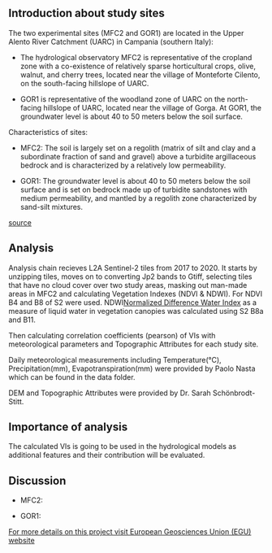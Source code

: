 ﻿## Introduction about study sites

The two experimental sites (MFC2 and GOR1) are located in the Upper Alento River Catchment (UARC) in Campania (southern Italy):

* The hydrological observatory MFC2 is representative of the cropland zone with a co-existence of relatively sparse horticultural crops, olive, walnut, and cherry trees, 
    located near the village of Monteforte Cilento, on the south-facing hillslope of UARC. 
     

* GOR1 is representative of the woodland zone of UARC on the north-facing hillslope of UARC, located near the village of Gorga. 
    At GOR1, the groundwater level is about 40 to 50 meters below the soil surface.

Characteristics of sites:

* MFC2: The soil is largely set on a regolith (matrix of silt and clay and a subordinate fraction of sand and gravel) above a turbidite argillaceous bedrock and is characterized 
    by a relatively low permeability.

* GOR1: The groundwater level is about 40 to 50 meters below the soil surface and is set on bedrock made up of turbidite sandstones with medium permeability, and mantled 
    by a regolith zone characterized by sand-silt mixtures.

[source](https://www.researchgate.net/publication/336830026_Integrating_ground-based_and_remote_sensing-based_monitoring_of_near-surface_soil_moisture_in_a_Mediterranean_environment?enrichId=rgreq-9bd52def02ebd432c5175c926ce98599-XXX&enrichSource=Y292ZXJQYWdlOzMzNjgzMDAyNjtBUzo4MTgyNTk3MTI1NDQ3NjhAMTU3MjA5OTcyNjA1NQ%3D%3D&el=1_x_2&_esc=publicationCoverPdf)


## Analysis

Analysis chain recieves L2A Sentinel-2 tiles from 2017 to 2020. It starts by unzipping tiles, moves on to converting Jp2 bands to Gtiff, selecting tiles that have no cloud cover over two study areas,
masking out man-made areas in MFC2 and calculating Vegetation Indexes (NDVI & NDWI). For NDVI B4 and B8 of S2 were used. NDWI[Normalized Difference Water Index](Gao) as a measure of liquid water in vegetation canopies was calculated using S2 B8a and B11.

Then calculating correlation coefficients (pearson) of VIs with meteorological parameters and Topographic Attributes for each study site.

Daily meteorological measurements including Temperature(°C), Precipitation(mm), Evapotranspiration(mm) were provided by Paolo Nasta which can be found in the data folder.

DEM and Topographic Attributes were provided by Dr. Sarah Schönbrodt-Stitt.


## Importance of analysis

The calculated VIs is going to be used in the hydrological models as additional features and their contribution will be evaluated.


## Discussion

* MFC2: 

* GOR1: 





[For more details on this project visit European Geosciences Union (EGU) website](https://blogs.egu.eu/divisions/hs/2020/12/02/featured-catchment-the-alento-hydrological-observatory-in-the-middle-of-the-mediterranean-region/?fbclid=IwAR2ZeiDsMvgiA-mFSMGo7fuptGc7FwzszJSLg3NHTVzhsJCWHmu4mBBiwtI)
